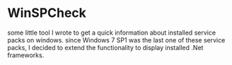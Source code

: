 WinSPCheck
==========

some little tool I wrote to get a quick information about installed service packs on windows. since Windows 7 SP1 was the last one of these service packs, I decided to extend the functionality to display installed .Net frameworks.
